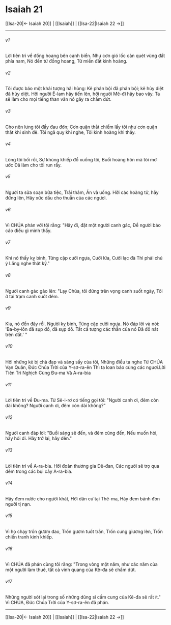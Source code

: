 # Isaiah 21

[[Isa-20|← Isaiah 20]] | [[Isaiah]] | [[Isa-22|Isaiah 22 →]]
***



###### v1 
Lời tiên tri về đồng hoang bên cạnh biển. Như cơn gió lốc càn quét vùng đất phía nam, Nó đến từ đồng hoang, Từ miền đất kinh hoàng. 

###### v2 
Tôi được báo một khải tượng hãi hùng: Kẻ phản bội đã phản bội; kẻ hủy diệt đã hủy diệt. Hỡi người Ê-lam hãy tiến lên, hỡi người Mê-đi hãy bao vây. Ta sẽ làm cho mọi tiếng than vãn nó gây ra chấm dứt. 

###### v3 
Cho nên lưng tôi đầy đau đớn; Cơn quặn thắt chiếm lấy tôi như cơn quặn thắt khi sinh đẻ. Tôi ngã quỵ khi nghe, Tôi kinh hoàng khi thấy. 

###### v4 
Lòng tôi bối rối, Sự khủng khiếp đổ xuống tôi, Buổi hoàng hôn mà tôi mơ ước Đã làm cho tôi run rẩy. 

###### v5 
Người ta sửa soạn bữa tiệc, Trải thảm, Ăn và uống. Hỡi các hoàng tử, hãy đứng lên, Hãy xức dầu cho thuẫn của các ngươi. 

###### v6 
Vì CHÚA phán với tôi rằng: "Hãy đi, đặt một người canh gác, Để người báo cáo điều gì mình thấy. 

###### v7 
Khi nó thấy kỵ binh, Từng cặp cưỡi ngựa, Cưỡi lừa, Cưỡi lạc đà Thì phải chú ý Lắng nghe thật kỹ." 

###### v8 
Người canh gác gào lên: "Lạy Chúa, tôi đứng trên vọng canh suốt ngày, Tôi ở tại trạm canh suốt đêm. 

###### v9 
Kìa, nó đến đây rồi. Người kỵ binh, Từng cặp cưỡi ngựa. Nó đáp lời và nói: 'Ba-by-lôn đã sụp đổ, đã sụp đổ. Tất cả tượng các thần của nó Đã đổ nát trên đất.' " 

###### v10 
Hỡi những kẻ bị chà đạp và sàng sẩy của tôi, Những điều ta nghe Từ CHÚA Vạn Quân, Đức Chúa Trời của Y-sơ-ra-ên Thì ta loan báo cùng các ngươi.Lời Tiên Tri Nghịch Cùng Đu-ma Và A-ra-bia 

###### v11 
Lời tiên tri về Đu-ma. Từ Sê-i-rơ có tiếng gọi tôi: "Người canh ơi, đêm còn dài không? Người canh ơi, đêm còn dài không?" 

###### v12 
Người canh đáp lời: "Buổi sáng sẽ đến, và đêm cũng đến, Nếu muốn hỏi, hãy hỏi đi. Hãy trở lại, hãy đến." 

###### v13 
Lời tiên tri về A-ra-bia. Hỡi đoàn thương gia Đê-đan, Các người sẽ trọ qua đêm trong các bụi cây A-ra-bia. 

###### v14 
Hãy đem nước cho người khát, Hỡi dân cư tại Thê-ma, Hãy đem bánh đón người tị nạn. 

###### v15 
Vì họ chạy trốn gươm đao, Trốn gươm tuốt trần, Trốn cung giương lên, Trốn chiến tranh kinh khiếp. 

###### v16 
Vì CHÚA đã phán cùng tôi rằng: "Trong vòng một năm, như các năm của một người làm thuê, tất cả vinh quang của Kê-đa sẽ chấm dứt. 

###### v17 
Những người sót lại trong số những dũng sĩ cầm cung của Kê-đa sẽ rất ít." Vì CHÚA, Đức Chúa Trời của Y-sơ-ra-ên đã phán.

***
[[Isa-20|← Isaiah 20]] | [[Isaiah]] | [[Isa-22|Isaiah 22 →]]
